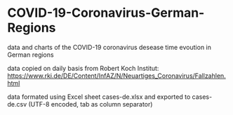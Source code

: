# COVID-19-Coronavirus-German-Regions
data and charts of the COVID-19 coronavirus desease time evoution in German regions

data copied on daily basis from Robert Koch Institut: https://www.rki.de/DE/Content/InfAZ/N/Neuartiges_Coronavirus/Fallzahlen.html

data formated using Excel sheet cases-de.xlsx and exported to cases-de.csv (UTF-8 encoded, tab as column separator)
